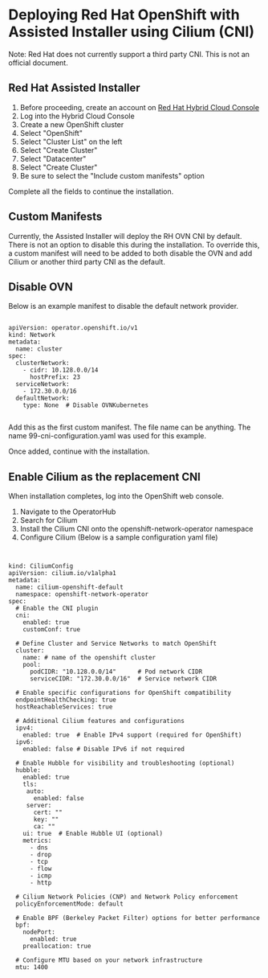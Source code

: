 # Deploying Red Hat OpenShift with Assisted Installer using Cilium (CNI)

Note:  Red Hat does not currently support a third party CNI.  This is not an official document.

## Red Hat Assisted Installer

1. Before proceeding, create an account on [Red Hat Hybrid Cloud Console](https://console.redhat.com)
2. Log into the Hybrid Cloud Console
3. Create a new OpenShift cluster    
4. Select "OpenShift"
5. Select "Cluster List" on the left
6. Select "Create Cluster"
7. Select "Datacenter"
8. Select "Create Cluster"
9. Be sure to select the "Include custom manifests" option

Complete all the fields to continue the installation.

## Custom Manifests
Currently, the Assisted Installer will deploy the RH OVN CNI by default.  There is not an option to disable this during the installation.  To override this, a custom manifest will need to be added to both disable the OVN and add Cilium or another third party CNI as the default.

## Disable OVN
Below is an example manifest to disable the default network provider.

```code block

apiVersion: operator.openshift.io/v1
kind: Network
metadata:
  name: cluster
spec:
  clusterNetwork:
    - cidr: 10.128.0.0/14
      hostPrefix: 23
  serviceNetwork:
    - 172.30.0.0/16
  defaultNetwork:
    type: None  # Disable OVNKubernetes
    
```
Add this as the first custom manifest.  The file name can be anything.  The name 99-cni-configuration.yaml was used for this example.  

Once added, continue with the installation.

## Enable Cilium as the replacement CNI

When installation completes, log into the OpenShift web console.
1. Navigate to the OperatorHub
2. Search for Cilium
3. Install the Cilium CNI onto the openshift-network-operator namespace
4. Configure Cilium (Below is a sample configuration yaml file)

```code block


kind: CiliumConfig
apiVersion: cilium.io/v1alpha1
metadata:
  name: cilium-openshift-default
  namespace: openshift-network-operator
spec:
  # Enable the CNI plugin
  cni:
    enabled: true
    customConf: true  

  # Define Cluster and Service Networks to match OpenShift
  cluster:
    name: # name of the openshift cluster
    pool:
      podCIDR: "10.128.0.0/14"      # Pod network CIDR
      serviceCIDR: "172.30.0.0/16"  # Service network CIDR

  # Enable specific configurations for OpenShift compatibility
  endpointHealthChecking: true
  hostReachableServices: true

  # Additional Cilium features and configurations
  ipv4:
    enabled: true  # Enable IPv4 support (required for OpenShift)
  ipv6:
    enabled: false # Disable IPv6 if not required

  # Enable Hubble for visibility and troubleshooting (optional)
  hubble:
    enabled: true
    tls:
     auto:
       enabled: false
     server:
       cert: ""
       key: ""
       ca: ""
    ui: true  # Enable Hubble UI (optional)
    metrics:
      - dns
      - drop
      - tcp
      - flow
      - icmp
      - http

  # Cilium Network Policies (CNP) and Network Policy enforcement
  policyEnforcementMode: default

  # Enable BPF (Berkeley Packet Filter) options for better performance
  bpf:
    nodePort:
      enabled: true
    preallocation: true

  # Configure MTU based on your network infrastructure
  mtu: 1400

```
